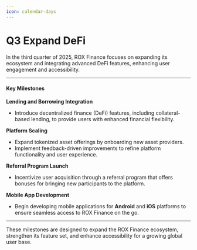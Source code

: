 ```yaml
---
icon: calendar-days
---
```


# Q3 Expand DeFi

In the third quarter of 2025, ROX Finance focuses on expanding its ecosystem and integrating advanced DeFi features, enhancing user engagement and accessibility.

***

#### Key Milestones

**Lending and Borrowing Integration**

* Introduce decentralized finance (DeFi) features, including collateral-based lending, to provide users with enhanced financial flexibility.

**Platform Scaling**

* Expand tokenized asset offerings by onboarding new asset providers.
* Implement feedback-driven improvements to refine platform functionality and user experience.

**Referral Program Launch**

* Incentivize user acquisition through a referral program that offers bonuses for bringing new participants to the platform.

**Mobile App Development**

* Begin developing mobile applications for **Android** and **iOS** platforms to ensure seamless access to ROX Finance on the go.

***

These milestones are designed to expand the ROX Finance ecosystem, strengthen its feature set, and enhance accessibility for a growing global user base.
